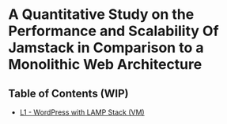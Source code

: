 # A Quantitative Study on the Performance and Scalability Of Jamstack in Comparison to a Monolithic Web Architecture
## Table of Contents (WIP)

- [L1 - WordPress with LAMP Stack (VM)](https://sam-whitley.github.io/thesis/2023-02-18-12-05-58/index.html#installation)
